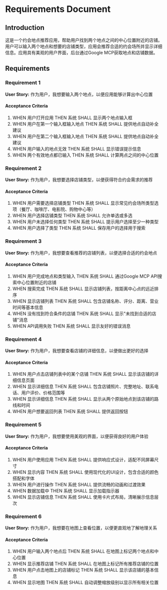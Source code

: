 # Requirements Document

## Introduction

这是一个约会地点推荐应用，帮助用户找到两个地点之间的中心位置附近的店铺。用户可以输入两个地点和想要的店铺类型，应用会推荐合适的约会场所并显示详细信息。应用具有美观的用户界面，后台通过Google MCP获取地点和店铺数据。

## Requirements

### Requirement 1

**User Story:** 作为用户，我想要输入两个地点，以便应用能够计算出中心位置

#### Acceptance Criteria

1. WHEN 用户打开应用 THEN 系统 SHALL 显示两个地点输入框
2. WHEN 用户在第一个输入框输入地点 THEN 系统 SHALL 提供地点自动补全建议
3. WHEN 用户在第二个输入框输入地点 THEN 系统 SHALL 提供地点自动补全建议
4. WHEN 用户输入的地点无效 THEN 系统 SHALL 显示错误提示信息
5. WHEN 两个有效地点都已输入 THEN 系统 SHALL 计算两点之间的中心位置

### Requirement 2

**User Story:** 作为用户，我想要选择店铺类型，以便获得符合约会需求的推荐

#### Acceptance Criteria

1. WHEN 用户需要选择店铺类型 THEN 系统 SHALL 显示常见约会场所类型选项（餐厅、咖啡厅、电影院、购物中心等）
2. WHEN 用户选择店铺类型 THEN 系统 SHALL 允许单选或多选
3. WHEN 用户未选择任何类型 THEN 系统 SHALL 提示用户选择至少一种类型
4. WHEN 用户选择了类型 THEN 系统 SHALL 保存用户的选择用于搜索

### Requirement 3

**User Story:** 作为用户，我想要查看推荐的店铺列表，以便选择合适的约会地点

#### Acceptance Criteria

1. WHEN 用户完成地点和类型输入 THEN 系统 SHALL 通过Google MCP API搜索中心位置附近的店铺
2. WHEN 搜索完成 THEN 系统 SHALL 显示店铺列表，按距离中心点的远近排序
3. WHEN 显示店铺列表 THEN 系统 SHALL 包含店铺名称、评分、距离、营业时间等基本信息
4. WHEN 没有找到符合条件的店铺 THEN 系统 SHALL 显示"未找到合适的店铺"消息
5. WHEN API调用失败 THEN 系统 SHALL 显示友好的错误消息

### Requirement 4

**User Story:** 作为用户，我想要查看店铺的详细信息，以便做出更好的选择

#### Acceptance Criteria

1. WHEN 用户点击店铺列表中的某个店铺 THEN 系统 SHALL 显示该店铺的详细信息页面
2. WHEN 显示详细信息 THEN 系统 SHALL 包含店铺照片、完整地址、联系电话、用户评价、价格范围等
3. WHEN 显示详细信息 THEN 系统 SHALL 显示从两个原始地点到该店铺的路线和时间
4. WHEN 用户想要返回列表 THEN 系统 SHALL 提供返回按钮

### Requirement 5

**User Story:** 作为用户，我想要使用美观的界面，以便获得良好的用户体验

#### Acceptance Criteria

1. WHEN 用户使用应用 THEN 系统 SHALL 提供响应式设计，适配不同屏幕尺寸
2. WHEN 显示内容 THEN 系统 SHALL 使用现代化的UI设计，包含合适的颜色搭配和字体
3. WHEN 用户进行操作 THEN 系统 SHALL 提供流畅的动画和过渡效果
4. WHEN 数据加载中 THEN 系统 SHALL 显示加载指示器
5. WHEN 显示店铺信息 THEN 系统 SHALL 使用卡片式布局，清晰展示信息层次

### Requirement 6

**User Story:** 作为用户，我想要在地图上查看位置，以便更直观地了解地理关系

#### Acceptance Criteria

1. WHEN 用户输入两个地点后 THEN 系统 SHALL 在地图上标记两个地点和中心位置
2. WHEN 显示推荐店铺 THEN 系统 SHALL 在地图上标记所有推荐店铺的位置
3. WHEN 用户点击地图上的店铺标记 THEN 系统 SHALL 显示该店铺的基本信息
4. WHEN 显示地图 THEN 系统 SHALL 自动调整缩放级别以显示所有相关位置